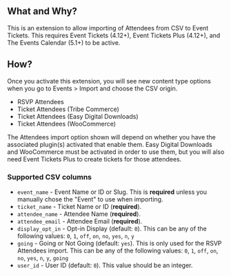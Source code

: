 ## What and Why?

This is an extension to allow importing of Attendees from CSV to Event Tickets. This requires Event Tickets (4.12+), Event Tickets Plus (4.12+), and The Events Calendar (5.1+) to be active.
 
## How?

Once you activate this extension, you will see new content type options when you go to Events > Import and choose the CSV origin.

* RSVP Attendees
* Ticket Attendees (Tribe Commerce)
* Ticket Attendees (Easy Digital Downloads)
* Ticket Attendees (WooCommerce)

The Attendees import option shown will depend on whether you have the associated plugin(s) activated that enable them. Easy Digital Downloads and WooCommerce must be activated in order to use them, but you will also need Event Tickets Plus to create tickets for those attendees.

### Supported CSV columns

* `event_name` - Event Name or ID or Slug. This is **required** unless you manually chose the "Event" to use when importing.
* `ticket_name` - Ticket Name or ID (**required**).
* `attendee_name` - Attendee Name (**required**).
* `attendee_email` - Attendee Email (**required**).
* `display_opt_in` - Opt-in Display (default: `0`). This can be any of the following values: `0`, `1`, `off`, `on`, `no`, `yes`, `n`, `y`
* `going` - Going or Not Going (default: `yes`). This is only used for the RSVP Attendees import. This can be any of the following values: `0`, `1`, `off`, `on`, `no`, `yes`, `n`, `y`, `going`
* `user_id` - User ID (default: `0`). This value should be an integer.
